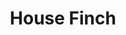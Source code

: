 ---
layout: post
title: House Finch
permalink: bird/house-finch
bird:
  name: House Finch
  binomial-name: Haemorhous mexicanus
  frequency: common
  season: year-round
  page_url: https://commons.wikimedia.org/wiki/File:House_Finch,_southeastern_Arizona_06.jpg
  image: https://res.cloudinary.com/fergd/image/upload/q_auto/v1640205436/Birds/House_Finch__southeastern_Arizona_06.jpg
  caption: "The house finch perched on a thin branch against a blue sky shows it's pale red feathers that fade into brown on its body."
---